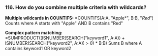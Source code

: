 ### 116. **How do you combine multiple criteria with wildcards?**

**Multiple wildcards in COUNTIFS:**
=COUNTIFS(A:A, "Apple*", B:B, "*Red*")
Counts where A starts with "Apple" AND B contains "Red"

**Complex pattern matching:**
=SUMPRODUCT((ISNUMBER(SEARCH("keyword1", A:A)) + ISNUMBER(SEARCH("keyword2", A:A)) > 0) * B:B)
Sums B where A contains keyword1 OR keyword2
